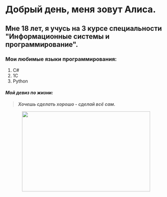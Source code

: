 # Добрый день, меня зовут Алиса.
## Мне 18 лет, я учусь на 3 курсе специальности "Информационные системы и программирование".

### Мои любимые языки программирования:
1. C#
2. 1С
3. Python

#### *Мой девиз по жизни:*
> ***Хочешь сделать хорошо - сделай всё сам.***

<p align="center">
  <img width="400" height="250" src="https://github.com/Alice1804/Bongo/main/image/frog.png">
</p>

